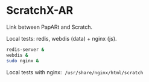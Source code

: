 # ScratchX-AR


Link between PapARt and Scratch. 


Local tests: redis, webdis (data) + nginx (js).
``` bash
redis-server &
webdis &
sudo nginx &
``` 

Local tests with nginx: 
`/usr/share/nginx/html/scratch`

